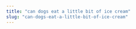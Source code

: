 ```yaml
---
title: "can dogs eat a little bit of ice cream"
slug: "can-dogs-eat-a-little-bit-of-ice-cream"
---
```


